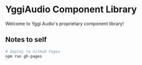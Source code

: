 # YggiAudio Component Library

Welcome to Yggi Audio's proprietary component library!

## Notes to self
```bash
# deploy to GitHub Pages
npm run gh-pages
`
